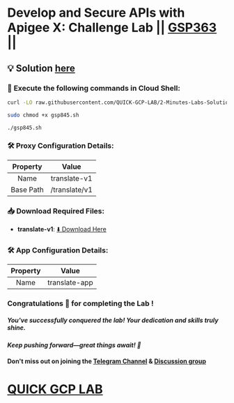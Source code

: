 # Develop and Secure APIs with Apigee X: Challenge Lab || [GSP363](https://www.cloudskillsboost.google/focuses/32171?parent=catalog) ||

## 💡 Solution [here]()

### 🚀 **Execute the following commands in Cloud Shell:**

```bash
curl -LO raw.githubusercontent.com/QUICK-GCP-LAB/2-Minutes-Labs-Solutions/refs/heads/main/Using%20Google%20Cloud%20Services%20with%20Apigee%20X/gsp845.sh

sudo chmod +x gsp845.sh

./gsp845.sh
```

### 🛠️ **Proxy Configuration Details:**  

| **Property**   | **Value**     |  
| :------------: | :------------: |  
| Name           | translate-v1   |  
| Base Path      | /translate/v1  |

### 📥 **Download Required Files:**  

- **translate-v1**: [⬇️ Download Here](https://drive.google.com/uc?export=download&id=1IxJMjqAJ-FVKWOdg2HnJ79wY7BBlbjbJ)

### 🛠️ **App Configuration Details:**  

| **Property**   | **Value**           |  
| :------------: | :-----------------: |  
| Name           | translate-app       |

### Congratulations 🎉 for completing the Lab !

##### *You've successfully conquered the lab! Your dedication and skills truly shine.*

#### *Keep pushing forward—great things await! 🚀*

#### Don't miss out on joining the [Telegram Channel](https://t.me/quickgcplab) & [Discussion group](https://t.me/quickgcplabchats)

# [QUICK GCP LAB](https://www.youtube.com/@quickgcplab)